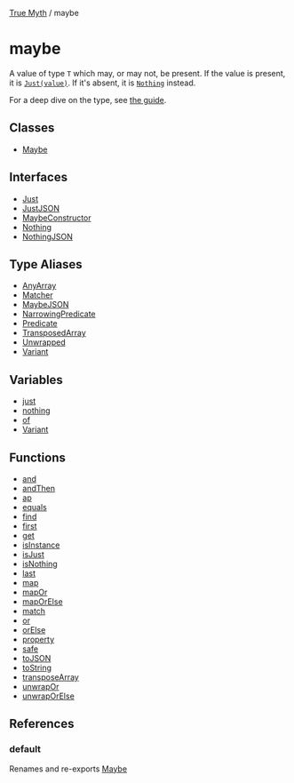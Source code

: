 [True Myth](../index.md) / maybe

# maybe

A value of type `T` which may, or may not, be present. If the value is
present, it is [`Just(value)`](interfaces/Just.md). If it's absent, it is [`Nothing`](interfaces/Nothing.md) instead.

For a deep dive on the type, see [the guide](/guide/understanding/maybe.md).

## Classes

- [Maybe](classes/Maybe.md)

## Interfaces

- [Just](interfaces/Just.md)
- [JustJSON](interfaces/JustJSON.md)
- [MaybeConstructor](interfaces/MaybeConstructor.md)
- [Nothing](interfaces/Nothing.md)
- [NothingJSON](interfaces/NothingJSON.md)

## Type Aliases

- [AnyArray](type-aliases/AnyArray.md)
- [Matcher](type-aliases/Matcher.md)
- [MaybeJSON](type-aliases/MaybeJSON.md)
- [NarrowingPredicate](type-aliases/NarrowingPredicate.md)
- [Predicate](type-aliases/Predicate.md)
- [TransposedArray](type-aliases/TransposedArray.md)
- [Unwrapped](type-aliases/Unwrapped.md)
- [Variant](type-aliases/Variant.md)

## Variables

- [just](variables/just.md)
- [nothing](variables/nothing.md)
- [of](variables/of.md)
- [Variant](variables/Variant.md)

## Functions

- [and](functions/and.md)
- [andThen](functions/andThen.md)
- [ap](functions/ap.md)
- [equals](functions/equals.md)
- [find](functions/find.md)
- [first](functions/first.md)
- [get](functions/get.md)
- [isInstance](functions/isInstance.md)
- [isJust](functions/isJust.md)
- [isNothing](functions/isNothing.md)
- [last](functions/last.md)
- [map](functions/map.md)
- [mapOr](functions/mapOr.md)
- [mapOrElse](functions/mapOrElse.md)
- [match](functions/match.md)
- [or](functions/or.md)
- [orElse](functions/orElse.md)
- [property](functions/property.md)
- [safe](functions/safe.md)
- [toJSON](functions/toJSON.md)
- [toString](functions/toString.md)
- [transposeArray](functions/transposeArray.md)
- [unwrapOr](functions/unwrapOr.md)
- [unwrapOrElse](functions/unwrapOrElse.md)

## References

### default

Renames and re-exports [Maybe](classes/Maybe.md)
